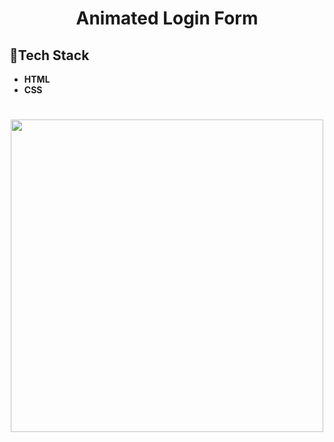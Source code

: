 <div align="center">
  <h1>Animated Login Form</h1>
</div>

## 🤖Tech Stack
- **HTML**  
- **CSS**

<h1 align="center"><img src="https://user-images.githubusercontent.com/93517164/193306370-452a9fb2-b801-428f-846f-698cb4263018.png" width="500"></h1>
